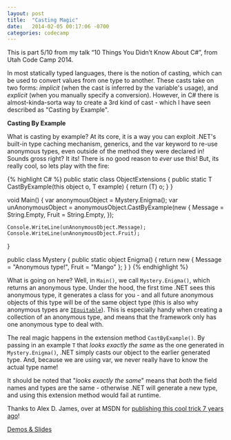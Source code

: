 ```yaml
---
layout: post
title:  "Casting Magic"
date:   2014-02-05 00:17:06 -0700
categories: codecamp
---
```

This is part 5/10 from my talk “10 Things You Didn’t Know About C#”, from Utah Code Camp 2014.

In most statically typed languages, there is the notion of casting, which can be used to convert values from one type to another. These casts take on two forms: _implicit_ (when the cast is inferred by the variable's usage), and _explicit_ (when you manually specify a conversion). However, in C# there is almost-kinda-sorta way to create a 3rd kind of cast - which I have seen described as "Casting by Example".

**Casting By Example**

What is casting by example? At its core, it is a way you can exploit .NET's built-in type caching mechanism, generics, and the var keyword to re-use anonymous types, even outside of the method they were declared in! Sounds gross right? It its! There is no good reason to _ever_ use this! But, its really cool, so lets play with the fire:

{% highlight C# %}
public static class ObjectExtensions
{
    public static T CastByExample<T>(this object o, T example) 
    { 
        return (T) o; 
    }
}

void Main()
{
    var anonymousObject = Mystery.Enigma();
    var unAnonymousObject = anonymousObject.CastByExample(new
    {
        Message = String.Empty,
        Fruit = String.Empty,
    });
	
    Console.WriteLine(unAnonymousObject.Message);
    Console.WriteLine(unAnonymousObject.Fruit);
}

public class Mystery
{
    public static object Enigma()
    {
    	return new
        {
            Message = "Anonymous type!",
            Fruit = "Mango"
        };
    }
}
{% endhighlight %}

What is going on here? Well, in `Main()`, we call `Mystery.Enigma()`, which returns an anonymous type. Under the hood, the first time .NET sees this anonymous type, it generates a class for you - and all future anonymous objects of this type will be of the same object type (this is also why anonymous types are [`IEquitable`](http://msdn.microsoft.com/en-us/library/ms131187.aspx)). This is especially handy when creating a collection of an anonymous type, and means that the framework only has one anonymous type to deal with.

The real magic happens in the extension method `CastByExample()`. By passing in an example `T` that _looks exactly the same_ as the one generated in `Mystery.Enigma()`, .NET simply casts our object to the earlier generated type. And, because we are using var, we never really have to know the actual type name!

It should be noted that "_looks exactly the same_" means that _both_ the field names and types are the same - otherwise .NET will generate a new type, and using this extension method would fail at runtime.

Thanks to Alex D. James, over at MSDN for [publishing this cool trick 7 years ago](http://blogs.msdn.com/b/alexj/archive/2007/11/22/t-castbyexample-t-object-o-t-example.aspx)!

[Demos & Slides](https://drive.google.com/#folders/0B3kpIc8k4Sb8NGpnTXFGT3hEaE0)
